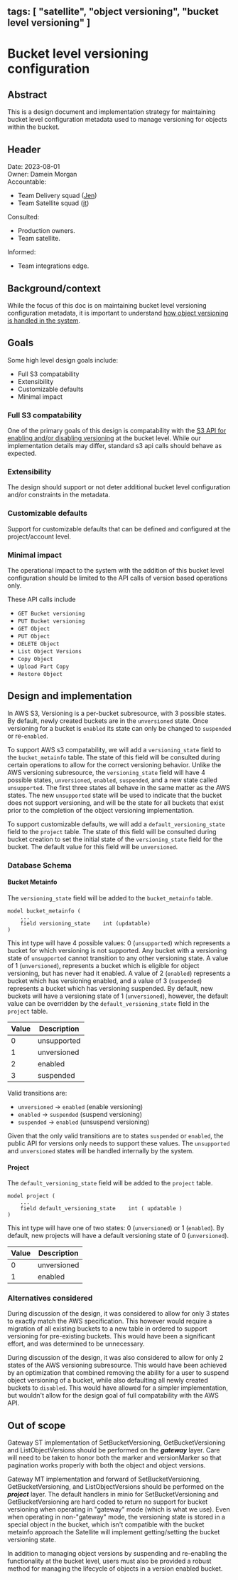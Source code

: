 tags: [ "satellite", "object versioning", "bucket level versioning" ]
---

# Bucket level versioning configuration

## Abstract

This is a design document and implementation strategy for maintaining bucket level configuration metadata used to 
manage versioning for objects within the bucket.

## Header

Date: 2023-08-01<br>
Owner: Damein Morgan<br>
Accountable: 
- Team Delivery squad ([Jen](https://github.com/jenlij))
- Team Satellite squad ([jt](https://github.com/jtolio))

Consulted:
- Production owners. 
- Team satellite.

Informed:
- Team integrations edge.

## Background/context

While the focus of this doc is on maintaining bucket level versioning configuration metadata, it is important to 
understand [how object versioning is handled in the system](https://docs.google.com/document/d/1AMWDRncVsCUXBp1Sqk6uHibcM6omhdRwtNtJfr3cpDc/edit?pli=1#heading=h.a5g1c8b5x9f1). 

## Goals
Some high level design goals include:
* Full S3 compatability
* Extensibility 
* Customizable defaults
* Minimal impact

### Full S3 compatability
One of the primary goals of this design is compatability with the [S3 API for enabling and/or disabling 
versioning](https://docs.aws.amazon.com/AmazonS3/latest/userguide/manage-versioning-examples.html) at the bucket 
level. While our implementation details may differ, standard s3 api calls should behave as expected.

### Extensibility
The design should support or not deter additional bucket level configuration and/or constraints in the metadata.

### Customizable defaults
Support for customizable defaults that can be defined and configured at the project/account level.

### Minimal impact
The operational impact to the system with the addition of this bucket level configuration should be limited to the
API calls of version based operations only.

These API calls include
* `GET Bucket versioning`
* `PUT Bucket versioning`
* `GET Object`
* `PUT Object`
* `DELETE Object`
* `List Object Versions`
* `Copy Object`
* `Upload Part Copy`
* `Restore Object`


## Design and implementation
In AWS S3, Versioning is a per-bucket subresource, with 3 possible states. By default, newly created buckets are in 
the `unversioned` state. Once versioning for a bucket is `enabled` its state can only be changed to `suspended` or 
re-`enabled`.

To support AWS s3 compatability, we will add a `versioning_state` field to the `bucket_metainfo` table. The state of 
this field will be consulted during certain operations to allow for the correct versioning behavior. Unlike the AWS 
versioning subresource, the `versioning_state` field will have 4 possible states, `unversioned`, `enabled`, 
`suspended`, and a new state called `unsupported`. The first three states all behave in the same matter as the AWS 
states. The new `unsupported` state will be used to indicate that the bucket does not support versioning, and will 
be the state for all buckets that exist prior to the completion of the object versioning implementation.

To support customizable defaults, we will add a `default_versioning_state` field to the `project` table. The state of
this field will be consulted during bucket creation to set the initial state of the `versioning_state` field for the
bucket. The default value for this field will be `unversioned`.

### Database Schema
#### Bucket Metainfo
The `versioning_state` field will be added to the `bucket_metainfo` table.

```
model bucket_metainfo (
    ...
    field versioning_state    int (updatable)
)
```

This int type will have 4 possible values: 0 (`unsupported`) which represents a bucket for which versioning is not 
supported. Any bucket with a versioning state of `unsupported` cannot transition to any other versioning state. A 
value of 1 (`unversioned`), represents a bucket which is eligible for object versioning, but has never had it 
enabled. A value of 2 (`enabled`) represents a bucket which has versioning enabled, and a value of 3 (`suspended`) 
represents a bucket which has versioning suspended. By default, new buckets will have a versioning state of 
1 (`unversioned`), however, the default value can be overridden by the `default_versioning_state` field in the 
`project` table.

| Value | Description          |
|-------|----------------------|
| 0     | unsupported          |
| 1     | unversioned          |
| 2     | enabled              |
| 3     | suspended            |

Valid transitions are:

 - `unversioned` -> `enabled` (enable versioning)
 - `enabled` -> `suspended` (suspend versioning)
 - `suspended` -> `enabled` (unsuspend versioning)

Given that the only valid transitions are to states `suspended` or `enabled`, the public API for versions only needs 
to support these values. The `unsupported` and `unversioned` states will be handled internally by the system.

#### Project
The `default_versioning_state` field will be added to the `project` table.

```
model project (
    ...
    field default_versioning_state    int ( updatable )
)
```

This int type will have one of two states: 0 (`unversioned`) or 1 (`enabled`). By default, new projects will have a
default versioning state of 0 (`unversioned`).

| Value  | Description          |
|--------|----------------------|
| 0      | unversioned          |
| 1      | enabled              |

### Alternatives considered
During discussion of the design, it was considered to allow for only 3 states to exactly match the AWS specification.
This however would require a migration of all existing buckets to a new table in ordered to support 
versioning for pre-existing buckets. This would have been a significant effort, and was determined to be unnecessary.

During discussion of the design, it was also considered to allow for only 2 states of the AWS versioning subresource.
This would have been achieved by an optimization that combined removing the ability for a user to suspend object 
versioning of a bucket, while also defaulting all newly created buckets to `disabled`. This would have allowed for a 
simpler implementation, but wouldn't allow for the design goal of full compatability with the AWS API.

## Out of scope
Gateway ST implementation of SetBucketVersioning, GetBucketVersioning and ListObjectVersions should be performed on 
the **_gateway_** layer. Care will need to be taken to honor both the marker and versionMarker so that pagination works 
properly with both the object and object versions.

Gateway MT implementation and forward of SetBucketVersioning, GetBucketVersioning, and ListObjectVersions should be 
performed on the **_project_** layer. The default handlers in minio for SetBucketVersioning and GetBucketVersioning 
are hard coded to return no support for bucket versioning when operating in "gateway" mode (which is what we use). 
Even when operating in non-"gateway" mode, the versioning state is stored in a special object in the bucket, which 
isn't compatible with the bucket metainfo approach the Satellite will implement getting/setting the bucket 
versioning state.

In addition to managing object versions by suspending and re-enabling the functionality at the bucket level, users 
must also be provided a robust method for managing the lifecycle of objects in a version enabled bucket.